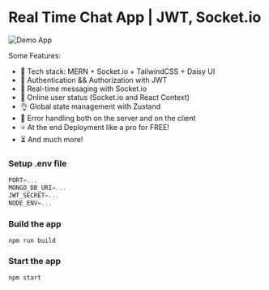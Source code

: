 # Real Time Chat App | JWT, Socket.io

![Demo App](https://firebasestorage.googleapis.com/v0/b/my-inventory-871aa.appspot.com/o/FreeChat%2Fthemes-freechat.png?alt=media&token=c5cb73cd-4170-4172-abbe-02a3e1ef8baa)

Some Features:

-   🌟 Tech stack: MERN + Socket.io + TailwindCSS + Daisy UI
-   🎃 Authentication && Authorization with JWT
-   👾 Real-time messaging with Socket.io
-   🚀 Online user status (Socket.io and React Context)
-   👌 Global state management with Zustand
-   🐞 Error handling both on the server and on the client
-   ⭐ At the end Deployment like a pro for FREE!
-   ⏳ And much more!

### Setup .env file

```js
PORT=...
MONGO_DB_URI=...
JWT_SECRET=...
NODE_ENV=...
```

### Build the app

```shell
npm run build
```

### Start the app

```shell
npm start
```
